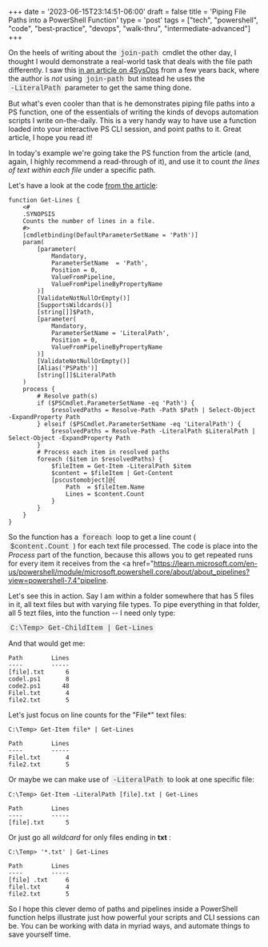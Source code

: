 +++
date = '2023-06-15T23:14:51-06:00'
draft = false
title = 'Piping File Paths into a PowerShell Function'
type = 'post'
tags = ["tech", "powershell", "code", "best-practice", "devops", "walk-thru", "intermediate-advanced"]
+++

<style>
/* Base style for code blocks */
.code-block {
    padding: 15px;                    /* Padding around the code */
    font-family: 'Courier New', Courier, monospace; /* Monospace font */
    white-space: pre-wrap;            /* Preserve whitespace and wrap lines */
    border-radius: 5px;               /* Rounded corners */
    overflow-x: auto;                 /* Horizontal scroll if needed */
    margin: 20px 0;                   /* Vertical spacing */
    /* Default colors (light mode) */
    background-color: #f5f5f5;        /* Light gray background */
    border: 1px solid #ddd;           /* Light border */
    color: #333;                      /* Dark text for readability */
}

/* Style for inline monospace text */
.mono {
    font-family: 'Courier New', Courier, monospace; /* Monospace font */
    background-color: #f0f0f0;        /* Light background to highlight */
    padding: 2px 4px;                  /* Padding around text */
    border-radius: 3px;                /* Rounded corners */
}

/* Dark mode overrides for code blocks */
@media (prefers-color-scheme: dark) {
    .code-block {
        background-color: #2d2d2d;    /* Dark background */
        border: 1px solid #555;        /* Darker border */
        color: #f8f8f2;                /* Light text for readability */
    }

    .mono {
        background-color: #3c3c3c;     /* Darker background for inline code */
        color: #f8f8f2;                /* Light text */
    }
}

/* Optional: Light mode overrides (for explicitness) */
@media (prefers-color-scheme: light) {
    .code-block {
        background-color: #f5f5f5;     /* Light gray background */
        border: 1px solid #ddd;        /* Light border */
        color: #333;                   /* Dark text */
    }

    .mono {
        background-color: #f0f0f0;     /* Light background */
        color: #333;                   /* Dark text */
    }
}
</style>

On the heels of writing about the <span class="mono">join-path</span> cmdlet the other day, I thought I would demonstrate a real-world task that deals with the file path differently.  I saw this <a href="https://4sysops.com/archives/process-file-paths-from-the-pipeline-in-powershell-functions/">in an article on 4SysOps</a> from a few years back, where the author is <i>not</i> using <span class="mono">join-path</span> but instead he uses the <span class="mono">‑LiteralPath</span> parameter to get the same thing done.  <br />

But what's even cooler than that is he demonstrates piping file paths into a PS function, one of the essentials of writing the kinds of devops automation scripts I write on-the-daily.  This is a very handy way to have use a function loaded into your interactive PS CLI session, and point paths to it. Great article, I hope you read it! <br />

In today's example we're going take the PS function from the article (and, again, I highly recommend a read-through of it), and use it to count <i>the lines of text within each file</i> under a specific path.  <br />

Let's have a look at the code <a href="https://4sysops.com/archives/process-file-paths-from-the-pipeline-in-powershell-functions/">from the article</a>:

~~~
function Get-Lines {
    <#
    .SYNOPSIS
    Counts the number of lines in a file.
    #>
    [cmdletbinding(DefaultParameterSetName = 'Path')]
    param(
        [parameter(
            Mandatory,
            ParameterSetName  = 'Path',
            Position = 0,
            ValueFromPipeline,
            ValueFromPipelineByPropertyName
        )]
        [ValidateNotNullOrEmpty()]
        [SupportsWildcards()]
        [string[]]$Path,
        [parameter(
            Mandatory,
            ParameterSetName = 'LiteralPath',
            Position = 0,
            ValueFromPipelineByPropertyName
        )]
        [ValidateNotNullOrEmpty()]
        [Alias('PSPath')]
        [string[]]$LiteralPath
    )
    process {
        # Resolve path(s)
        if ($PSCmdlet.ParameterSetName -eq 'Path') {
            $resolvedPaths = Resolve-Path -Path $Path | Select-Object -ExpandProperty Path
        } elseif ($PSCmdlet.ParameterSetName -eq 'LiteralPath') {
            $resolvedPaths = Resolve-Path -LiteralPath $LiteralPath | Select-Object -ExpandProperty Path
        }
        # Process each item in resolved paths
        foreach ($item in $resolvedPaths) {
            $fileItem = Get-Item -LiteralPath $item
            $content = $fileItem | Get-Content
            [pscustomobject]@{
                Path  = $fileItem.Name
                Lines = $content.Count
            }
        }
    }
}
~~~

So the function has a <span class="mono">foreach</span> loop to get a line count ( <span class="mono">$content.Count</span> ) for each text file processed.  The code is place into the <i>Process</i> part of the function, because this allows you to get repeated runs for every item it receives from the <a href="https://learn.microsoft.com/en-us/powershell/module/microsoft.powershell.core/about/about_pipelines?view=powershell-7.4"pipeline</a>. <br />

Let's see this in action.  Say I am within a folder somewhere that has 5 files in it, all text files but with varying file types.  To pipe everything in that folder, all 5 tezt files, into the function -- I need only type:


<span class="mono">C:\Temp> Get-ChildItem | Get-Lines</span><br />

And that would get me:

~~~
Path        Lines
----        -----
[file].txt      6
codel.ps1       8
code2.ps1      48
Filel.txt       4
file2.txt       5
~~~

Let's just focus on line counts for the "File*" text files:

~~~
C:\Temp> Get-Item file* | Get-Lines

Path        Lines
----        -----
Filel.txt       4
file2.txt       5
~~~

Or maybe we can make use of <span class="mono">-LiteralPath</span> to look at one specific file:

~~~
C:\Temp> Get-Item -LiteralPath [file].txt | Get-Lines

Path        Lines
----        -----
[file].txt      5
~~~

Or just go all <i>wildcard</i> for only files ending in **txt** :

~~~
C:\Temp> '*.txt' | Get-Lines

Path        Lines
----        -----
[file] .txt     6
filel.txt       4
file2.txt       5
~~~

So I hope this clever demo of paths and pipelines inside a PowerShell function helps illustrate just how powerful your scripts and CLI sessions can be.  You can be working with data in myriad ways, and automate things to save yourself time.